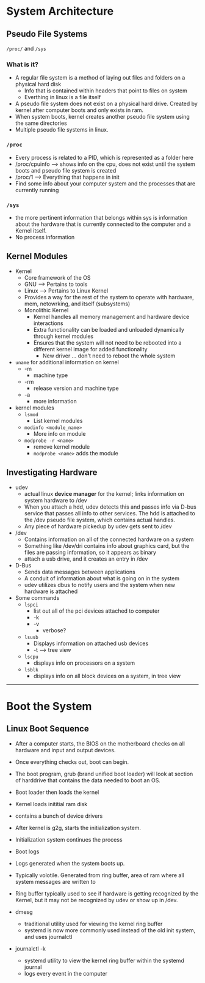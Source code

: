 # System Architecture

## Pseudo File Systems
`/proc/` and `/sys`
### What is it? 
- A regular file system is a method of laying out files and folders on a physical hard disk
  - Info that is contained within headers that point to files on system
  - Everthing in linux is a file itself
- A pseudo file system does not exist on a physical hard drive. Created by kernel after computer boots and only exists in ram.
- When system boots, kernel creates another pseudo file system using the same directories
- Multiple pseudo file systems in linux.

### `/proc`
- Every process is related to a PID, which is represented as a folder here
- /proc/cpuinfo --> shows info on the cpu, does not exist until the system boots and pseudo file system is created
- /proc/1 --> Everything that happens in init
- Find some info about your computer system and the processes that are currently running


### `/sys`
- the more pertinent information that belongs within sys is information about the hardware that is currently connected to the computer
and a Kernel itself. 
- No process information 

## Kernel Modules
- Kernel
  - Core framework of the OS
  - GNU --> Pertains to tools
  - Linux --> Pertains to Linux Kernel
  - Provides a way for the rest of the system to operate with hardware, mem, netowrking, and itself (subsystems)
  - Monolithic Kernel
    - Kernel handles all memory management and hardware device interactions
    - Extra functionality can be loaded and unloaded dynamically through kernel modules
    - Ensures that the system will not need to be rebooted into a different kernel image for added functionality
      - New driver ... don't need to reboot the whole system
- `uname` for additional information on kernel
  - -m
    - machine type
  - -rm
    - release version and machine type
  - -a
    - more information
- kernel modules
  - `lsmod`
    - List kernel modules
  - `modinfo <module_name>`
    - More info on module
  - `modprobe -r <name>`
    - remove kernel module
    - `modprobe <name>` adds the module

## Investigating Hardware
- udev
  - actual linux **device manager** for the kernel; links information on system hardware to /dev
  - When you attach a hdd, udev detects this and passes info via D-bus service that passes all info to other services.
  The hdd is attached to the /dev pseudo file system, which contains actual handles.
  - Any piece of hardware pickedup by udev gets sent to /dev
- /dev
  - Contains information on all of the connected hardware on a system
  - Something like /dev/dri contains info about graphics card, but the files are passing information, so it appears as binary
  - attach a usb drive, and it creates an entry in /dev
- D-Bus
  - Sends data messages between applications
  - A conduit of information about what is going on in the system
  - udev utilizes dbus to notify users and the system when new hardware is attached
- Some commands
  - `lspci`
    - list out all of the pci devices attached to computer
    - -k
    - -v
      - verbose?
  - `lsusb`
    - Displays information on attached usb devices
    - -t --> tree view
  - `lscpu`
    - displays info on processors on a system
  - `lsblk`
    - displays info on all block devices on a system, in tree view
 
 ---
 
 # Boot the System
 
 ## Linux Boot Sequence
 - After a computer starts, the BIOS on the motherboard checks on all  hardware and input and output devices. 
 - Once everything checks out, boot can begin.
 - The boot program, grub (brand unified boot loader) will look at section of harddrive that contains the data needed to boot an OS. 
 - Boot loader then loads the kernel
 - Kernel loads inititial ram disk
  - contains a bunch of device drivers
 - After kernel is g2g, starts the initialization system.
 - Initialization system continues the process
 
 - Boot logs
  - Logs generated when the system boots up.
  - Typically volotile. Generated from ring buffer, area of ram where all system messages are written to
  - Ring buffer typically used to see if hardware is getting recognized by the Kernel, but it may not be recognized by udev or show up in /dev.
  
  - dmesg
    - traditional utility used for viewing the kernel ring buffer
    - systemd is now more commonly used instead of the old init system, and uses journalctl
  - journalctl -k
    - systemd utility to view the kernel ring buffer within the systemd journal
    - logs every event in the computer
  
 
